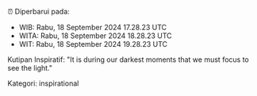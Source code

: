 ⏰ Diperbarui pada:
- WIB: Rabu, 18 September 2024 17.28.23 UTC
- WITA: Rabu, 18 September 2024 18.28.23 UTC
- WIT: Rabu, 18 September 2024 19.28.23 UTC

Kutipan Inspiratif:
"It is during our darkest moments that we must focus to see the light."


Kategori: inspirational

